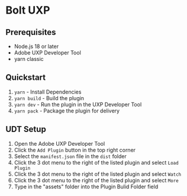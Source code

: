 # Bolt UXP

## Prerequisites

- Node.js 18 or later
- Adobe UXP Developer Tool
- yarn classic

## Quickstart

1. `yarn` - Install Dependencies
2. `yarn build` - Build the plugin
3. `yarn dev` - Run the plugin in the UXP Developer Tool
4. `yarn pack` - Package the plugin for delivery

## UDT Setup

1. Open the Adobe UXP Developer Tool
2. Click the `Add Plugin` button in the top right corner
3. Select the `manifest.json` file in the `dist` folder
4. Click the 3 dot menu to the right of the listed plugin and select `Load Plugin`
5. Click the 3 dot menu to the right of the listed plugin and select `Watch`
6. Click the 3 dot menu to the right of the listed plugin and select `More`
7. Type in the "assets" folder into the Plugin Bulid Folder field

